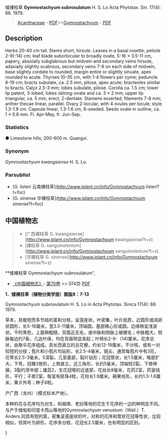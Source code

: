 矮裸柱草 **Gymnostachyum subrosulatum** H. S. Lo Acta Phytotax. Sin. 17(4): 86. 1979.

> [Acanthaceae](Acanthaceae-爵床科.md) - [PDF](http://www.iplant.cn/foc/pdf/Acanthaceae.pdf)>>[Gymnostachyum](http://www.iplant.cn/info/Gymnostachyum?t=foc) - [PDF](http://www.iplant.cn/foc/pdf/Gymnostachyum.pdf)

## Description

Herbs 20-40 cm tall. Stems short, hirsute. Leaves in a basal rosette; petiole 2-9(-14) cm; leaf blade suborbicular to broadly ovate, 5-16 × 3.5-11 cm, papery, abaxially subglabrous but midvein and secondary veins hirsute, adaxially slightly scabrous, secondary veins 7-9 on each side of midvein, base slightly cordate to rounded, margin entire or slightly sinuate, apex rounded to acute. Thyrses 10-35 cm, with 1-4 flowers per cyme; peduncle 8-19 cm; bracts subulate, ca. 2.5 mm, pilose, apex acute; bracteoles similar to bracts. Calyx 2.5-3 mm; lobes subulate, pilose. Corolla ca. 1.5 cm; lower lip patent, 3-lobed, lobes oblong-ovate and ca. 3 × 2 mm; upper lip triangular, ca. 5 mm, erect, 2-dentate. Stamens exserted; filaments 7-8 mm; anther thecae linear, parallel. Ovary 2-locular, with 4 ovules per locule; style 1.3-1.9 cm. Capsule linear, 1.3-1.6 cm, 8-seeded. Seeds ovate in outline, ca. 1 × 0.8 mm. Fl. Apr-May, fr. Jun-Sep.

### Statistics
● Limestone hills; 200-600 m. Guangxi.

### Synonym
*Gymnostachyum kwangsiense* H. S. Lo.

### Parsublist

* [G.  listeri  云南裸柱草](http://www.iplant.cn/info/Gymnostachyum listeri?t=foc)
* [G.  sinense  华裸柱草](http://www.iplant.cn/info/Gymnostachyum sinense?t=foc)

## 中国植物志

> * [广西裸柱草  G.  kwangsiense](http://www.iplant.cn/info/Gymnostachyum kwangsiense?t=z)
> * [裸柱草  G.  sanguinolentum](http://www.iplant.cn/info/Gymnostachyum sanguinolentum?t=z)
> * [华裸柱草  G.  sinense](http://www.iplant.cn/info/Gymnostachyum sinense?t=z)

**矮裸柱草 Gymnostachyum subrosulatum",

* [《中国植物志》](http://www.iplant.cn/frps)- [第70卷](http://www.iplant.cn/frps/vol/70) >> 074页 [PDF](http://www.iplant.cn/frps/pdf/70/074.PDF)

**1．矮裸柱草（植物分类学报）图版8：7-13**

Gymnostachyum subrosulatum H. S. Lo in Acta Phytotax. Sinica 17(4): 86. 1979.

草本，具极短而多节结的茎和分枝，呈莲座状。叶密集，叶片纸质，近圆形或阔卵状圆形，长5-16厘米，宽3.5-11厘米，顶端圆，基部微心形或圆，边缘稍呈浅波状。干时黑色，上面稍粗糙，背面近无毛，或中脉和侧脉上被硬毛；中脉粗大，侧脉每边约7条，几达叶缘，均在背面明显突起；叶柄长2-9-（14)厘米。花序总状，由聚伞花序组成。具长而直立的总花梗，约长12-19厘米，不分枝，或有一对较短的分枝；苞片和小苞片均钻形，长2.5-4毫米，锐尖，通常每苞片中有3花，花萼长2.5-3毫米，5深裂，几至基部，裂片钻形；花冠管状，长1.5厘米，喉部扩大，下弯，冠檐3唇形，上唇直立，近三角形，长约5毫米，顶端短2裂，下唇伸展，3裂约至中部；雄蕊2，生花冠喉的近底部，花丝长8毫米，花药2室，药室线形，平行；子房2室，每室有胚珠4粒，花柱长1.9厘米。蒴果线形，长约1.3-1.6厘米，果爿外弯；种子8粒。

产广西（龙州）（模式标本产地）。

本种的花与花序均为对生，和越南、老挝等地的花生于花序的一边的种明显不同。与产于缅甸和印度卡西山等地的Gymnostachyum venustum（Wall.）T. Anders.同具有短的茎，密集呈莲座状的叶，对称的花序和管状花冠等性状，比较相似，但其叶为卵形，花序多分枝，花冠长2.5厘米，也有明显的区别。

}